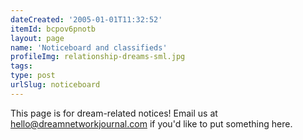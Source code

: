 ```yaml
---
dateCreated: '2005-01-01T11:32:52'
itemId: bcpov6pnotb
layout: page
name: 'Noticeboard and classifieds'
profileImg: relationship-dreams-sml.jpg
tags:
type: post
urlSlug: noticeboard
---
```


This page is for dream-related notices! Email us at hello@dreamnetworkjournal.com if you'd like to put something here. 